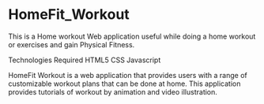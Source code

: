 # HomeFit_Workout
This is a Home workout Web application useful while doing a home workout or exercises and gain Physical Fitness.

Technologies Required
HTML5
CSS
Javascript

HomeFit Workout is a web application that provides users with a range of 
customizable workout plans that can be done at home. This application 
provides tutorials of workout by animation and video illustration.
